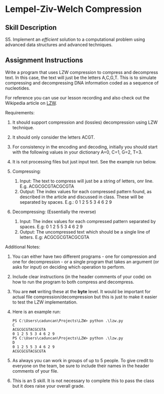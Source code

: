 # Lempel-Ziv-Welch Compression 

## Skill Description

S5. Implement an *efficient* solution to a computational problem using advanced data structures and advanced techniques.

## Assignment Instructions

Write a program that uses LZW compression to compress and decompress text. In this case, the text will just be the letters A,C,G,T. This is to simulate compressing and decompressing DNA information coded as a sequence of nucleotides.

For reference you can use our lesson recording and also check out the Wikipedia article on [LZW](https://en.wikipedia.org/wiki/Lempel%E2%80%93Ziv%E2%80%93Welch).

Requirements:

1. It should support compression and (lossles) decompression using LZW technique.
2. It should only consider the letters ACGT.
3. For consistency in the encoding and decoding, initially you should start with the following values in your dictionary A=0, C=1, G=2, T=3.
4. It is not processing files but just input text. See the example run below.
5. Compressing:

    1. Input: The text to compress will just be a string of letters, onr line. E.g. ACGCGCGTACGCGTA
    2. Output: The index values for each compressed pattern found, as described in the article and discussed in class. These will be separated by spaces. E.g.: 0 1 2 5 5 3 4 6 2 9

6. Decompressing: (Essentially the reverse)

    1. Input: The index values for each compressed pattern separated by spaces. E.g: 0 1 2 5 5 3 4 6 2 9
    2. Output: The uncompressed text which should be a single line of letters. E.g: ACGCGCGTACGCGTA

Additional Notes:

1. You can either have two different programs - one for compression and one for decompression - or a single program that takes an argument (or asks for input) on deciding which operation to perform.
2. Include clear instructions (in the header comments of your code) on how to run the program to both compress and decompress.
3. You are **not** writing these at the **byte** level. It would be important for actual file compression/decompression but this is just to make it easier to test the LZW implementation.
4. Here is an example run:

    ```
    PS C:\Users\caduncan\Projects\LZW> python .\lzw.py
    C
    ACGCGCGTACGCGTA
    0 1 2 5 5 3 4 6 2 9
    PS C:\Users\caduncan\Projects\LZW> python .\lzw.py
    D
    0 1 2 5 5 3 4 6 2 9
    ACGCGCGTACGCGTA
    ```

5. As always you can work in groups of up to 5 people. To give credit to everyone on the team, be sure to include their names in the header comments of your file.
6. This is an S skill. It is not necessary to complete this to pass the class but it does raise your overall grade.
